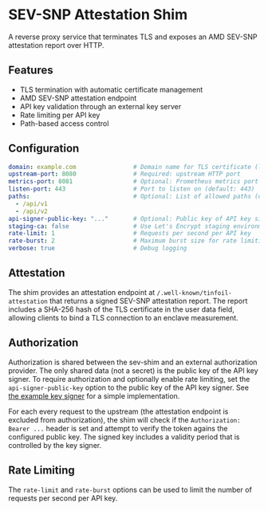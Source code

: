 # SEV-SNP Attestation Shim

A reverse proxy service that terminates TLS and exposes an AMD SEV-SNP attestation report over HTTP.

## Features

- TLS termination with automatic certificate management
- AMD SEV-SNP attestation endpoint
- API key validation through an external key server
- Rate limiting per API key
- Path-based access control

## Configuration

```yaml
domain: example.com                # Domain name for TLS certificate (leave empty to generate a self-signed certificate)
upstream-port: 8080                # Required: upstream HTTP port
metrics-port: 8081                 # Optional: Prometheus metrics port (disabled if empty)
listen-port: 443                   # Port to listen on (default: 443)
paths:                             # Optional: List of allowed paths (default: all)
  - /api/v1
  - /api/v2
api-signer-public-key: "..."       # Optional: Public key of API key signer
staging-ca: false                  # Use Let's Encrypt staging environment
rate-limit: 1                      # Requests per second per API key
rate-burst: 2                      # Maximum burst size for rate limiting
verbose: true                      # Debug logging
```

## Attestation

The shim provides an attestation endpoint at `/.well-known/tinfoil-attestation` that returns a signed SEV-SNP attestation report.
The report includes a SHA-256 hash of the TLS certificate in the user data field, allowing clients to bind a TLS connection to an enclave measurement.

## Authorization

Authorization is shared between the sev-shim and an external authorization provider. The only shared data (not a secret) is the public key of the API key signer. To require authorization and optionally enable rate limiting, set the `api-signer-public-key` option to the public key of the API key signer. See [the example key signer](https://github.com/tinfoilsh/sev-shim/blob/main/keygen/main.go) for a simple implementation.

For each every request to the upstream (the attestation endpoint is excluded from authorization), the shim will check if the `Authorization: Bearer ...` header is set and attempt to verify the token agains the configured public key. The signed key includes a validity period that is controlled by the key signer.

## Rate Limiting

The `rate-limit` and `rate-burst` options can be used to limit the number of requests per second per API key.
